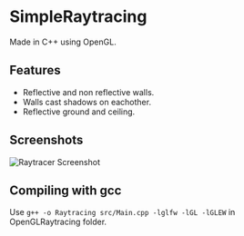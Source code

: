 # SimpleRaytracing
Made in C++ using OpenGL.

## Features
* Reflective and non reflective walls.
* Walls cast shadows on eachother.
* Reflective ground and ceiling.

## Screenshots
![Raytracer Screenshot](https://user-images.githubusercontent.com/39171004/58558202-7d0bcb00-8220-11e9-9e37-59e42a5063b5.PNG)

## Compiling with gcc
Use `g++ -o Raytracing src/Main.cpp -lglfw -lGL -lGLEW` in OpenGLRaytracing folder.
